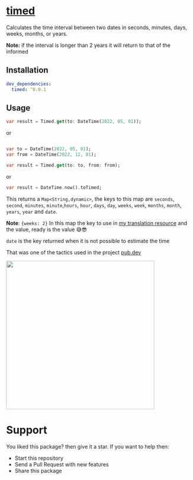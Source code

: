 # [timed](https://pub.dev/packages/timed)

Calculates the time interval between two dates in seconds, minutes, days, weeks, months, or years.

**Note:** if the interval is longer than 2 years it will return to that of the informed

## Installation

```yaml
dev_dependencies:
  timed: ^0.0.1
```

## Usage

```dart
var result = Timed.get(to: DateTime(2022, 05, 01));  
```
or 

```dart

var to = DateTime(2022, 05, 01);
var from = DateTime(2022, 12, 01);

var result = Timed.get(to: to, from: from);  
```

or 

```dart
var result = DateTime.now().toTimed;
```

This returns a ```Map<String,dynamic>```, the keys to this map are ```seconds```, ```second```, ```minutes```, ```minute```,```hours```, ```hour```, ```days```, ```day```, ```weeks```, ```week```, ```months```, ```month```, ```years```, ```year``` and ```date```.

**Note**: ```{weeks: 2}``` In this map the key to use in [my translation resource](https://pub.dev/packages/gen_i18n) and the value, ready is the value 😅😎

```date``` is the key returned when it is not possible to estimate the time

That was one of the tactics used in the project [pub.dev](https://github.com/srnunio/flutter_pub_dev)

<p float="left">
  <img src="./smartmockups.png" width=400 /> 
</p>

# Support

You liked this package? then give it a star. If you want to help then:

* Start this repository
* Send a Pull Request with new features
* Share this package